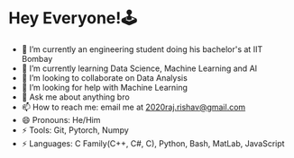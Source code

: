 <p align="center">
   <h1>Hey Everyone!🕹️</h1>
</p>


* 🔭 I’m currently an engineering student doing his bachelor's at IIT Bombay
* 🌱 I’m currently learning Data Science, Machine Learning and AI
* 👯 I’m looking to collaborate on Data Analysis
* 🤔 I’m looking for help with Machine Learning
* 💬 Ask me about anything bro
* 📫 How to reach me: email me at 2020raj.rishav@gmail.com
* 😄 Pronouns: He/Him
* ⚡ Tools: Git, Pytorch, Numpy
* ⚡ Languages: C Family(C++, C#, C), Python, Bash, MatLab, JavaScript
